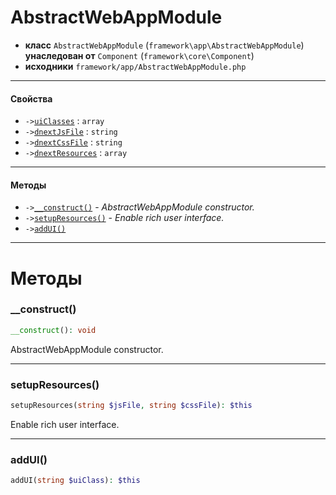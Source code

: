 # AbstractWebAppModule

- **класс** `AbstractWebAppModule` (`framework\app\AbstractWebAppModule`) **унаследован от** `Component` (`framework\core\Component`)
- **исходники** `framework/app/AbstractWebAppModule.php`

---

#### Свойства

- `->`[`uiClasses`](#prop-uiclasses) : `array`
- `->`[`dnextJsFile`](#prop-dnextjsfile) : `string`
- `->`[`dnextCssFile`](#prop-dnextcssfile) : `string`
- `->`[`dnextResources`](#prop-dnextresources) : `array`

---

#### Методы

- `->`[`__construct()`](#method-__construct) - _AbstractWebAppModule constructor._
- `->`[`setupResources()`](#method-setupresources) - _Enable rich user interface._
- `->`[`addUI()`](#method-addui)

---
# Методы

<a name="method-__construct"></a>

### __construct()
```php
__construct(): void
```
AbstractWebAppModule constructor.

---

<a name="method-setupresources"></a>

### setupResources()
```php
setupResources(string $jsFile, string $cssFile): $this
```
Enable rich user interface.

---

<a name="method-addui"></a>

### addUI()
```php
addUI(string $uiClass): $this
```